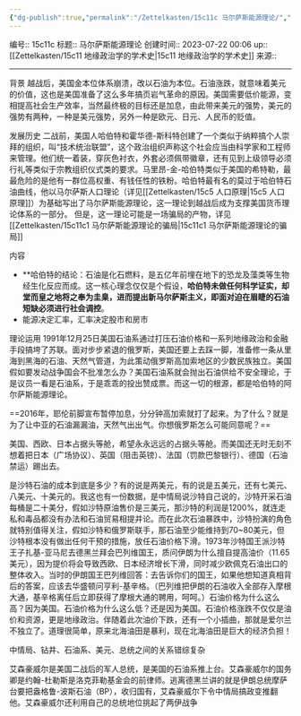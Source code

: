 ```yaml
---
{"dg-publish":true,"permalink":"/Zettelkasten/15c11c 马尔萨斯能源理论/","dgPassFrontmatter":true}
---
```


编号:: 15c11c
标题:: 马尔萨斯能源理论
创建时间:: 2023-07-22 00:06
up:: [[Zettelkasten/15c11 地缘政治学的学术史\|15c11 地缘政治学的学术史]]
来源:: 

---
背景
越战后，美国金本位体系崩溃，改以石油为本位。石油涨跌，就意味着美元的价值，这也是美国准备了这么多年搞页岩气革命的原因。美国需要低价能源，变相提高社会生产效率，当然最终极的目标还是加息，由此带来美元的强势，美元的强势有两种，一种是美元强势，另外一种是欧元、日元、人民币的贬值。

发展历史
二战前，美国人哈伯特和霍华德-斯科特创建了一个类似于纳粹搞个人崇拜的组织，叫“技术统治联盟”，这个政治组织声称这个社会应当由科学家和工程师来管理。他们统一着装，穿灰色衬衣，外套必须佩带徽章，还有见到上级领导必须行礼等类似于宗教组织仪式类的要求。马里昂-金-哈伯特类似于美国的希特勒，最最危险的是他有一群位高权重、有钱任性的铁粉。哈伯特最有名的莫过于哈伯特石油曲线，他以马尔萨斯人口理论（详见[[Zettelkasten/15c5 人口原理\|15c5 人口原理]]）为基础写出了马尔萨斯能源理论，这一理论到越战后成为支撑美国货币理论体系的一部分。
但是，这一理论可能是一场骗局的产物，详见[[Zettelkasten/15c11c1 马尔萨斯能源理论的骗局\|15c11c1 马尔萨斯能源理论的骗局]]

内容
- **哈伯特的结论：石油是化石燃料，是五亿年前埋在地下的恐龙及藻类等生物经生化反应而成。这一核心理念仅仅是个假设，**哈伯特未做任何科学证实，却堂而皇之地将之奉为圭臬，进而提出新马尔萨斯主义，即面对迫在眉睫的石油短缺必须进行社会调控**。
- 能源决定汇率，汇率决定股市和房市

理论运用
1991年12月25日美国石油系通过打压石油价格和一系列地缘政治和金融手段搞垮了苏联。面对步步紧退的俄罗斯，美国还要上去踩一脚，准备修一条从里海到黑海的石油、天然气管道，为此策动俄罗斯高加索地区的少数民族独立。美国假如要发动战争国会不批准怎么办？美国石油系就会抛出石油供给不安全理论，于是议员一看是石油系，于是乖乖的投出赞成票。而这一切的根源，都是哈伯特的阿尔萨斯能源理论。

==2016年，耶伦前脚宣布暂停加息，分分钟高加索就打了起来。为了什么？就是为了让中亚的石油漏漏油，天然气出出气。你想俄罗斯怎么可能同意呢？==

美国、西欧、日本占据头等舱，希望永永远远的占据头等舱。而美国还无时无刻不想着把日本（广场协议）、英国（阻击英镑）、法国（罚款巴黎银行）、德国（石油禁运）踢出去。

是沙特石油的成本到底是多少？有的说是两美元，有的说是五美元，还有七美元、八美元、十美元的。我这也有一份数据，是中情局说沙特自己说的，沙特开采石油每桶是二十美分，假如沙特原油售价是三美元，那沙特的利润是1200%，就连走私和毒品都没有办法和石油贸易相提并论。而在此次石油暴跌中，沙特扮演的角色就特别值得关注，假如沙特和俄罗斯联手，那石油至少能维持到70~80美元，但沙特根本没有做出任何干预的措施，放任石油价格下滑。1973年沙特国王派沙特王子扎基-亚马尼去德黑兰拜会巴列维国王，质问伊朗为什么擅自提高油价（11.65美元），因为提价将会导致西欧、日本经济增长下滑，同时减少欧佩克石油出口的整体收入。当时的伊朗国王巴列维回答：去告诉你们的国王，如果他想知道真相背后的答案，应该去华盛顿问亨利-基辛格。（巴列维把伊朗的石油收入全部存入摩根大通，基辛格离任后立即获得了摩根大通的聘用，呵呵。）石油价格为什么这么高？因为美国。石油价格为什么这么低？还是因为美国。石油价格涨跌不仅仅是油价和资源，更是地缘政治。伴随着此次油价下跌，还有一个小插曲，那就是爱尔兰不独立了。道理很简单，原来北海油田是暴利，现在北海油田是巨大的经济负担！

中情局、钻井、石油系、美元、总统之间的关系错综复杂

艾森豪威尔是美国二战后的军人总统，是美国的石油系推上台。艾森豪威尔的国务卿是约翰-杜勒斯是洛克菲勒基金会的前律师。逃离德黑兰讲的就是伊朗总统摩萨台要把盎格鲁-波斯石油（BP），收归国有，艾森豪威尔下令中情局搞政变推翻他。艾森豪威尔还利用自己的总统地位挑起了两伊战争